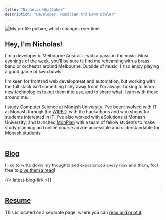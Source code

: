 ```yaml
---
title: "Nicholas Whittaker"
description: "Developer, Musician and Lawn Bowler"
---
```


<span class='profile-image'>![My profile picture, which changes over time](/media/monty.jpg)</span>

## Hey, I'm Nicholas!

I'm a developer in Melbourne Australia, with a passion for music. Most evenings of the week, you'll be sure to find me rehearsing with a brass band or orchestra around Melbourne. Outside of music, I also enjoy playing a good game of lawn bowls!

I'm keen for frontend web development and automation, but working with the full stack isn't something I shy away from! I'm always looking to learn new technologies to put them into use, and to share what I learn with those around me.

I study Computer Science at Monash University. I've been involved with IT at Monash through the [WIRED](https://wired.org.au), with the hackathons and workshops for students interested in IT. I've also worked with eSolutions at Monash University, and launched [MonPlan](https://monplan.apps.monash.edu) with a team of fellow students to make study planning and online course advice accessible and understandable for Monash students.

---

## [Blog](/blog/)

I like to write down my thoughts and experiences every now and them, feel free to [give them a read](/blog/)!

{{< latest-blog-link >}}

---

## [Resume](/resume/)

This is located on a separate page, where you can [read and print it](/resume/).

